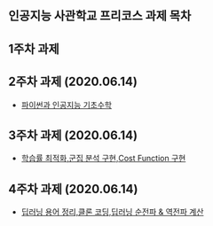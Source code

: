 인공지능 사관학교 프리코스 과제 목차
--------------------------------------------
1주차 과제
--------------------------------------------


2주차 과제 (2020.06.14)
--------------------------------------------
* [파이썬과 인공지능 기초수학](https://colab.research.google.com/drive/1wLRs9tIPLOmjRf3u_9ZHO36kvtH412H1)

3주차 과제 (2020.06.14)
---------------------------------------------
* [학습률 최적화,군집 분석 구현,Cost Function 구현](https://colab.research.google.com/drive/1cYRi5PnWpkEGRngxfqcXNQW_H3Ync7nw)

4주차 과제 (2020.06.14)
---------------------------------------------
* [딥러닝 용어 정리,클론 코딩,딥러닝 순전파 & 역전파 계산](https://colab.research.google.com/drive/1YRIVJCiJasLrgX1G_EcqfHZ0yCIEiFGN#scrollTo=BgavfvqiWxBU)
